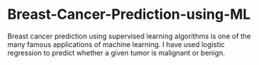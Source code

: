 # Breast-Cancer-Prediction-using-ML
Breast cancer prediction using supervised learning algorithms is one of the many famous applications of machine learning. 
I have used logistic regression to predict whether a given tumor is malignant or benign.
